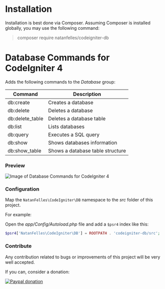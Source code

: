 # Installation
Installation is best done via Composer. Assuming Composer is installed globally, you may use the following command:

> composer require natanfelles/codeigniter-db

# Database Commands for CodeIgniter 4

Adds the following commands to the *Database* group:

 Command        | Description
--------------- | --------------------------------
db:create       | Creates a database
db:delete       | Deletes a database
db:delete_table | Deletes a database table
db:list         | Lists databases
db:query        | Executes a SQL query
db:show         | Shows databases information
db:show_table   | Shows a database table structure

### Preview

![Image of Database Commands for CodeIgniter 4](https://natanfelles.github.io/assets/img_posts/codeigniter-db.png)

### Configuration

Map the `NatanFelles\CodeIgniter\DB` namespace to the *src* folder of this project.

For example:

Open the *app/Config/Autoload.php* file and add a `$psr4` index like this:

```php
$psr4['NatanFelles\CodeIgniter\DB'] = ROOTPATH . 'codeigniter-db/src';
```

### Contribute

Any contribution related to bugs or improvements of this project will be very well accepted.

If you can, consider a donation:

[![Paypal donation](https://www.paypalobjects.com/en_US/i/btn/btn_donateCC_LG.gif)](https://www.paypal.com/cgi-bin/webscr?cmd=_s-xclick&hosted_button_id=2EYQMLYN8GSU6)

